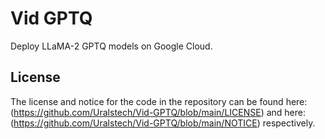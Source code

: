 # Vid GPTQ
Deploy LLaMA-2 GPTQ models on Google Cloud.

## License
The license and notice for the code in the repository can be found here: (https://github.com/Uralstech/Vid-GPTQ/blob/main/LICENSE) and here: (https://github.com/Uralstech/Vid-GPTQ/blob/main/NOTICE) respectively.